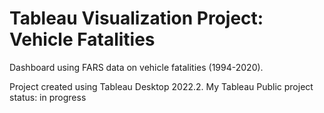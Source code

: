 # Tableau Visualization Project: Vehicle Fatalities
Dashboard using FARS data on vehicle fatalities (1994-2020).

Project created using Tableau Desktop 2022.2. 
My Tableau Public project status: in progress  
